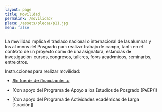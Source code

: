 ```yaml
---
layout: page
title: Movilidad
permalink: /movilidad/
pleca: /assets/plecas/p11.jpg
menu: false
---
```



La movilidad implica el traslado nacional o internacional de las alumnas y los alumnos del Posgrado 
para realizar trabajo de campo, tanto en el contexto de un proyecto como de una asignatura, estancias 
de investigación, cursos, congresos, talleres, foros académicos, seminarios, entre otros. 

Instrucciones para realizar movilidad:

 - [Sin fuente de financiamiento](/movilidad/sin-financiamiento/)

 - [Con apoyo del Programa de Apoyo a los Estudios de Posgrado (PAEP)]( 

 - [Con apoyo del Programa de Actividades Académicas de Larga Duración]( 
